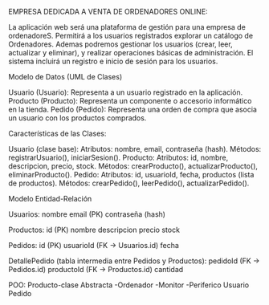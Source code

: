 EMPRESA DEDICADA A VENTA DE ORDENADORES ONLINE:

La aplicación web será una plataforma de gestión para una empresa de ordenadoreS.
Permitirá a los usuarios registrados explorar un catálogo de Ordenadores.
Ademas podremos gestionar los usuarios (crear, leer, actualizar y eliminar), y realizar operaciones básicas de administración. El sistema incluirá un registro e inicio de sesión para los usuarios.


Modelo de Datos (UML de Clases)

Usuario (Usuario): Representa a un usuario registrado en la aplicación.
Producto (Producto): Representa un componente o accesorio informático en la tienda.
Pedido (Pedido): Representa una orden de compra que asocia un usuario con los productos comprados.

Características de las Clases:

Usuario (clase base):
        Atributos: nombre, email, contraseña (hash).
        Métodos: registrarUsuario(), iniciarSesion().
Producto:
        Atributos: id, nombre, descripcion, precio, stock.
        Métodos: crearProducto(), actualizarProducto(), eliminarProducto().
Pedido:
        Atributos: id, usuarioId, fecha, productos (lista de productos).
        Métodos: crearPedido(), leerPedido(), actualizarPedido().
        
        
Modelo Entidad-Relación

Usuarios:
        nombre
        email (PK)
        contraseña (hash)

Productos:
        id (PK)
        nombre
        descripcion
        precio
        stock

Pedidos:
        id (PK)
        usuarioId (FK -> Usuarios.id)
        fecha

DetallePedido (tabla intermedia entre Pedidos y Productos):
        pedidoId (FK -> Pedidos.id)
        productoId (FK -> Productos.id)
        cantidad


POO:
Producto-clase Abstracta
        -Ordenador
        -Monitor
        -Periferico
Usuario
Pedido
